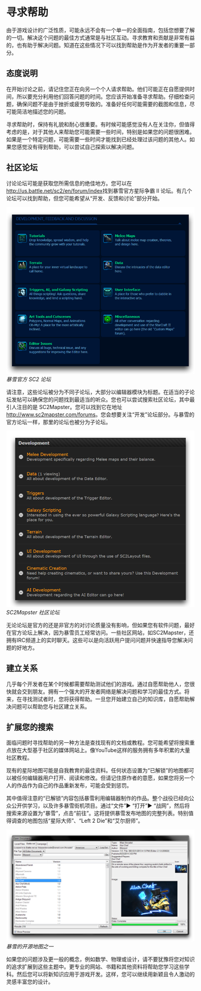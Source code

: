 # 寻求帮助

由于游戏设计的广泛性质，可能永远不会有一个单一的全面指南，包括您想要了解的一切。解决这个问题的最佳方式通常是与社区互动。寻求教育和贡献是非常有益的，也有助于解决问题。知道在这些情况下可以找到帮助是作为开发者的重要一部分。

## 态度说明

在开始讨论之前，请记住您正在向另一个个人请求帮助。他们可能正在自愿提供时间，所以要充分利用他们回答问题的时间。您应该开始准备寻求帮助。仔细检查问题，确保问题不是由于挫折或疲劳导致的。准备好任何可能需要的截图和信息，尽可能简洁地描述您的问题。

寻求帮助时，保持有礼貌和耐心很重要。有时候可能感觉没有人在关注你，但值得考虑的是，对于其他人来帮助您可能需要一些时间，特别是如果您的问题很困难。如果是一个特定问题，可能需要一些时间才能找到已经处理过该问题的其他人。如果您感觉没有得到帮助，可以尝试自己探索以解决问题。

## 社区论坛

讨论论坛可能是获取您所需信息的绝佳地方。您可以在<http://us.battle.net/sc2/en/forum/index>找到暴雪官方星际争霸 II 论坛。有几个论坛可以找到帮助，但您可能希望从“开发、反馈和讨论”部分开始。

[![暴雪官方 SC2 论坛](./resources/015_Finding_Help01.png)](./resources/015_Finding_Help01.png)
*暴雪官方 SC2 论坛*

请注意，这些论坛被分为不同子论坛，大部分以编辑器模块为标题。在适当的子论坛发帖可以确保您的问题找到最适当的听众。您也可以尝试搜索社区论坛，其中最引人注目的是 SC2Mapster。您可以找到它在地址<http://www.sc2mapster.com/forums>。您会想要关注“开发”论坛部分。与暴雪的官方论坛一样，那里的论坛也被分为子论坛。

[![SC2Mapster 社区论坛](./resources/015_Finding_Help02.png)](./resources/015_Finding_Help02.png)
*SC2Mapster 社区论坛*

无论论坛是官方的还是非官方的对讨论质量没有影响，但如果您有软件问题，最好在官方论坛上解决，因为暴雪员工经常访问。一些社区网站，如SC2Mapster，还拥有IRC频道上的实时聊天。这些可以是向活跃用户提问问题并快速指导您解决问题的好地方。

## 建立关系

几乎每个开发者在某个时候都需要帮助测试他们的游戏。通过自愿帮助他人，您很快就会交到朋友。拥有一个强大的开发者网络是解决问题和学习的最佳方式。将来，在寻找测试者时，您将获得帮助。一旦您开始建立自己的知识库，自愿帮助解决问题可以帮助您与社区建立关系。

## 扩展您的搜索

面临问题时寻找帮助的另一种方法是查找现有的文档或教程。您可能希望将搜索重点放在大型基于社区的媒体网站上。像YouTube这样的服务拥有多年积累的大量社区教程。

现有的星际地图可能是自我教育的最佳资料。任何状态设置为“已解锁”的地图都可以被任何编辑器用户打开、阅读和修改。但请记住原作者的意愿，如果您将另一个人的作品作为自己的作品重新发布，可能会受到惩罚。

其中值得注意的“已解锁”内容包括暴雪利用编辑器制作的作品。整个战役已经向公众公开供学习，以及许多暴雪街机项目。通过“文件”▶︎ “打开”▶︎ “战网”，然后将搜索来源设置为“暴雪”，点击“前往”。这将提供暴雪发布地图的完整列表。特别值得调查的地图包括“星际大师”、“Left 2 Die”和“艾尔厨师”。

[![暴雪的开源地图之一](./resources/015_Finding_Help03.png)](./resources/015_Finding_Help03.png)
*暴雪的开源地图之一*

如果您的问题涉及更一般的概念，例如数学、物理或设计，请不要犹豫将您对知识的追求扩展到这些主题中。更专业的网站、书籍和其他资料将帮助您学习这些学科。然后您可以将新知识应用于游戏开发。这样，您可以继续用新颖且令人激动的灵感丰富您的设计。